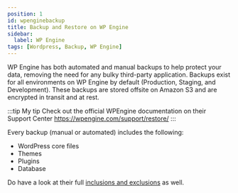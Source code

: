 ```yaml
---
position: 1
id: wpenginebackup
title: Backup and Restore on WP Engine
sidebar:
  label: WP Engine
tags: [Wordpress, Backup, WP Engine]
---
```


WP Engine has both automated and manual backups to help protect your data, removing the need for any bulky third-party application. Backups exist for all environments on WP Engine by default (Production, Staging, and Development). These backups are stored offsite on Amazon S3 and are encrypted in transit and at rest.

:::tip My tip
Check out the official WPEngine documentation on their Support Center
https://wpengine.com/support/restore/
:::

Every backup (manual or automated) includes the following:

- WordPress core files
- Themes
- Plugins
- Database

Do have a look at their full [inclusions and exclusions](https://wpengine.com/support/restore/#Backup_Inclusions_and_Exclusions) as well.
